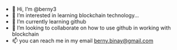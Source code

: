 - 👋 Hi, I’m @berny3
- 👀 I’m interested in learning blockchain technology...
- 🌱 I’m currently learning github
- 💞️ I’m looking to collaborate on how to use github in working with blockchain
- 📫 you can reach me in my email berny.binay@gmail.com

<!---
berny3/berny3 is a ✨ special ✨ repository because its `README.md` (this file) appears on your GitHub profile.
You can click the Preview link to take a look at your changes.
--->
